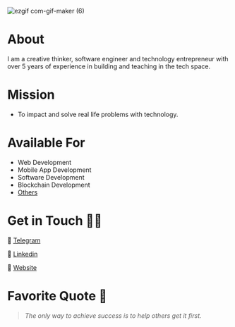 
![ezgif com-gif-maker (6)](https://media.licdn.com/dms/image/v2/D4D16AQGtFBBHWSUQCQ/profile-displaybackgroundimage-shrink_350_1400/B4DZg5CMiSGQAc-/0/1753303551258?e=1756339200&v=beta&t=2nney2sNDvVDE6-UDSWmgfr1l3BWXJM-tXyYRhyyb-w)




# About
I am a creative thinker, software engineer and technology entrepreneur with over 5 years of experience in building and teaching in the tech space.

# Mission
- To impact and solve real life problems with technology. 

# Available For
- Web Development
- Mobile App Development
- Software Development
- Blockchain Development
- [Others](https://www.kingsleynwoye.com)

# Get in Touch 👍🏽
🔗 [Telegram](https://t.me/kingsleynwoye)

🔗 [Linkedin](https://www.linkedin.com/in/kingsleynwoye/)

🔗 [Website](https://www.kingsleynwoye.com)

# Favorite Quote 📖
> _The only way to achieve success is to help others get it first._
